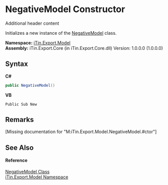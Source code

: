 # NegativeModel Constructor 
Additional header content 

Initializes a new instance of the <a href="T_iTin_Export_Model_NegativeModel">NegativeModel</a> class.

**Namespace:**&nbsp;<a href="N_iTin_Export_Model">iTin.Export.Model</a><br />**Assembly:**&nbsp;iTin.Export.Core (in iTin.Export.Core.dll) Version: 1.0.0.0 (1.0.0.0)

## Syntax

**C#**<br />
``` C#
public NegativeModel()
```

**VB**<br />
``` VB
Public Sub New
```


## Remarks
\[Missing <remarks> documentation for "M:iTin.Export.Model.NegativeModel.#ctor"\]

## See Also


#### Reference
<a href="T_iTin_Export_Model_NegativeModel">NegativeModel Class</a><br /><a href="N_iTin_Export_Model">iTin.Export.Model Namespace</a><br />